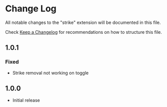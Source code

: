 # Change Log
All notable changes to the "strike" extension will be documented in this file.

Check [Keep a Changelog](http://keepachangelog.com/) for recommendations on how to structure this file.

## 1.0.1
### Fixed
- Strike removal not working on toggle

## 1.0.0
- Initial release